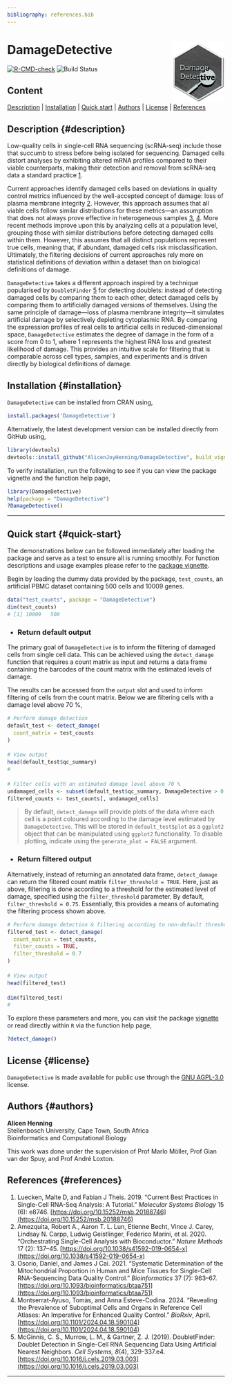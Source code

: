 ```yaml
---
bibliography: references.bib
---
```


# DamageDetective <img src="man/figures/logo.svg" align="right" height="139"/>

<!-- badges: start -->

[![R-CMD-check](https://github.com/AlicenJoyHenning/DamageDetective/actions/workflows/R-CMD-check.yaml/badge.svg)](https://github.com/cosimameyer/overviewR/actions) ![Build Status](https://github.com/AlicenJoyHenning/DamageDetective/actions/workflows/build.yml/badge.svg)

<!-- badges: end -->

## Content

[Description](#description) \| [Installation](#installation) \| [Quick start](#quick-start) \| [Authors](#authors) \| [License](#license) \| [References](#references)

## Description {#description}

Low-quality cells in single-cell RNA sequencing (scRNA-seq) include those that succumb to stress before being isolated for sequencing. Damaged cells distort analyses by exhibiting altered mRNA profiles compared to their viable counterparts, making their detection and removal from scRNA-seq data a standard practice [1](#references).

Current approaches identify damaged cells based on deviations in quality control metrics influenced by the well-accepted concept of damage: loss of plasma membrane integrity [2](#references). However, this approach assumes that all viable cells follow similar distributions for these metrics—an assumption that does not always prove effective in heterogeneous samples [3](#references), [4](#references). More recent methods improve upon this by analyzing cells at a population level, grouping those with similar distributions before detecting damaged cells within them. However, this assumes that all distinct populations represent true cells, meaning that, if abundant, damaged cells risk misclassification. Ultimately, the filtering decisions of current approaches rely more on statistical definitions of deviation within a dataset than on biological definitions of damage.

`DamageDetective` takes a different approach inspired by a technique popularised by `DoubletFinder` [5](#references) for detecting doublets: instead of detecting damaged cells by comparing them to each other, detect damaged cells by comparing them to artificially damaged versions of themselves. Using the same principle of damage—loss of plasma membrane integrity—it simulates artificial damage by selectively depleting cytoplasmic RNA. By comparing the expression profiles of real cells to artificial cells in reduced-dimensional space, `DamageDetective` estimates the degree of damage in the form of a score from 0 to 1, where 1 represents the highest RNA loss and greatest likelihood of damage. This provides an intuitive scale for filtering that is comparable across cell types, samples, and experiments and is driven directly by biological definitions of damage.

## Installation {#installation}

`DamageDetective` can be installed from CRAN using,

``` r
install.packages('DamageDetective')
```

Alternatively, the latest development version can be installed directly from GitHub using,

``` r
library(devtools)
devtools::install_github("AlicenJoyHenning/DamageDetective", build_vignettes = TRUE)
```

To verify installation, run the following to see if you can view the package vignette and the function help page,

``` r
library(DamageDetective)
help(package = "DamageDetective")
?DamageDetective()
```

------------------------------------------------------------------------

## Quick start {#quick-start}

The demonstrations below can be followed immediately after loading the package and serve as a test to ensure all is running smoothly. For function descriptions and usage examples please refer to the [package vignette](link).

Begin by loading the dummy data provided by the package, `test_counts`, an artificial PBMC dataset containing 500 cells and 10009 genes.

``` r
data("test_counts", package = "DamageDetective")
dim(test_counts)
# [1] 10009   500
```

<ul>

<li>

<h3>Return default output</h3>

</li>

</ul>

The primary goal of `DamageDetective` is to inform the filtering of damaged cells from single cell data. This can be achieved using the `detect_damage` function that requires a count matrix as input and returns a data frame containing the barcodes of the count matrix with the estimated levels of damage.

The results can be accessed from the `output` slot and used to inform filtering of cells from the count matrix. Below we are filtering cells with a damage level above 70 %,

``` r
# Perform damage detection
default_test <- detect_damage(
  count_matrix = test_counts
)

# View output
head(default_test$qc_summary) 
# 

# Filter cells with an estimated damage level above 70 % 
undamaged_cells <- subset(default_test$qc_summary, DamageDetective > 0.7)
filtered_counts <- test_counts[, undamaged_cells]
```

> By default, `detect_damage` will provide plots of the data where each cell is a point coloured according to the damage level estimated by `DamageDetective`. This will be stored in `default_test$plot` as a `ggplot2` object that can be manipulated using `ggplot2` functionality. To disable plotting, indicate using the `generate_plot = FALSE` argument.

<ul>

<li>

<h3>Return filtered output</h3>

</li>

</ul>

Alternatively, instead of returning an annotated data frame, `detect_damage` can return the filtered count matrix `filter_threshold = TRUE`. Here, just as above, filtering is done according to a threshold for the estimated level of damage, specified using the `filter_threshold` parameter. By default, `filter_threshold = 0.75`. Essentially, this provides a means of automating the filtering process shown above.

``` r
# Perform damage detection & filtering according to non-default threshold
filtered_test <- detect_damage(
  count_matrix = test_counts, 
  filter_counts = TRUE,
  filter_threshold = 0.7
)

# View output
head(filtered_test)

dim(filtered_test)
#
```

To explore these parameters and more, you can visit the package [vignette](./vignettes/DamageDetective.html)
 or read directly within `R` via the function help page,

``` r
?detect_damage()
```

## License {#license}

`DamageDetective` is made available for public use through the [GNU AGPL-3.0](https://opensource.org/licenses/AGPL-3.0) license.

## Authors {#authors}

**Alicen Henning**\
Stellenbosch University, Cape Town, South Africa\
Bioinformatics and Computational Biology

This work was done under the supervision of Prof Marlo Möller, Prof Gian van der Spuy, and Prof André Loxton.

## References {#references}

1.  Luecken, Malte D, and Fabian J Theis. 2019. “Current Best Practices in Single-Cell RNA-Seq Analysis: A Tutorial.” *Molecular Systems Biology* 15 (6): e8746. [https://doi.org/10.15252/msb.20188746](https://doi.org/10.15252/msb.20188746)
2.  Amezquita, Robert A., Aaron T. L. Lun, Etienne Becht, Vince J. Carey, Lindsay N. Carpp, Ludwig Geistlinger, Federico Marini, et al. 2020. “Orchestrating Single-Cell Analysis with Bioconductor.” *Nature Methods* 17 (2): 137–45. [https://doi.org/10.1038/s41592-019-0654-x](https://doi.org/10.1038/s41592-019-0654-x)
3.  Osorio, Daniel, and James J Cai. 2021. “Systematic Determination of the Mitochondrial Proportion in Human and Mice Tissues for Single-Cell RNA-Sequencing Data Quality Control.” *Bioinformatics* 37 (7): 963–67. [https://doi.org/10.1093/bioinformatics/btaa751](https://doi.org/10.1093/bioinformatics/btaa751)
4.  Montserrat-Ayuso, Tomàs, and Anna Esteve-Codina. 2024. “Revealing the Prevalence of Suboptimal Cells and Organs in Reference Cell Atlases: An Imperative for Enhanced Quality Control.” *BioRxiv*, April. [https://doi.org/10.1101/2024.04.18.590104](https://doi.org/10.1101/2024.04.18.590104)
5.  McGinnis, C. S., Murrow, L. M., & Gartner, Z. J. (2019). DoubletFinder: Doublet Detection in Single-Cell RNA Sequencing Data Using Artificial Nearest Neighbors. *Cell Systems, 8*(4), 329-337.e4. [https://doi.org/10.1016/j.cels.2019.03.003](https://doi.org/10.1016/j.cels.2019.03.003)

------------------------------------------------------------------------
